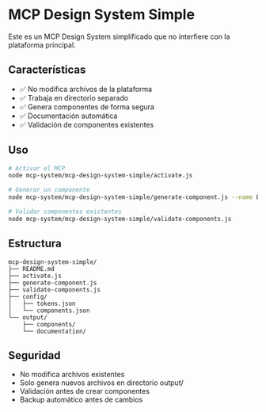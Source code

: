 # MCP Design System Simple

Este es un MCP Design System simplificado que no interfiere con la plataforma principal.

## Características

- ✅ No modifica archivos de la plataforma
- ✅ Trabaja en directorio separado
- ✅ Genera componentes de forma segura
- ✅ Documentación automática
- ✅ Validación de componentes existentes

## Uso

```bash
# Activar el MCP
node mcp-system/mcp-design-system-simple/activate.js

# Generar un componente
node mcp-system/mcp-design-system-simple/generate-component.js --name Button

# Validar componentes existentes
node mcp-system/mcp-design-system-simple/validate-components.js
```

## Estructura

```
mcp-design-system-simple/
├── README.md
├── activate.js
├── generate-component.js
├── validate-components.js
├── config/
│   ├── tokens.json
│   └── components.json
└── output/
    ├── components/
    └── documentation/
```

## Seguridad

- No modifica archivos existentes
- Solo genera nuevos archivos en directorio output/
- Validación antes de crear componentes
- Backup automático antes de cambios
